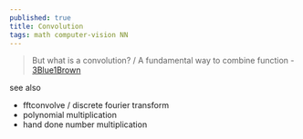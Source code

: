 ```yaml
---
published: true
title: Convolution
tags: math computer-vision NN
---
```

> But what is a convolution? / A fundamental way to combine function - [3Blue1Brown](https://www.youtube.com/watch?v=KuXjwB4LzSA)

see also
- fftconvolve / discrete fourier transform
- polynomial multiplication
- hand done number multiplication